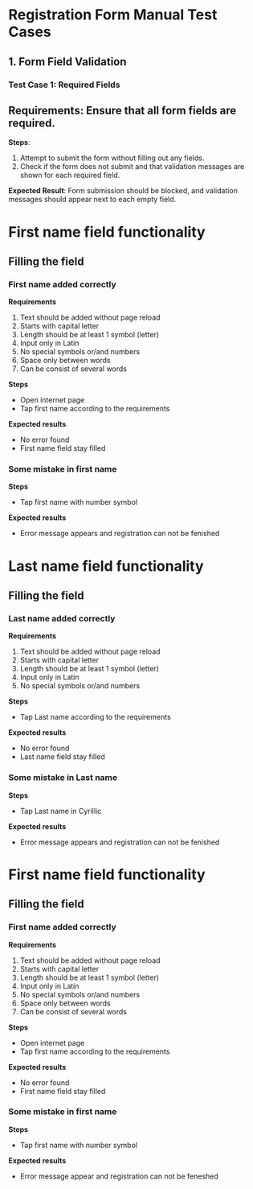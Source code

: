 # Registration Form Manual Test Cases

## 1. Form Field Validation

### Test Case 1: Required Fields

## Requirements: Ensure that all form fields are required.

**Steps**:

1. Attempt to submit the form without filling out any fields.
2. Check if the form does not submit and that validation messages are shown for each required field.

**Expected Result**: Form submission should be blocked, and validation messages should appear next to each empty field.

# First name field functionality

## Filling the field

### First name added correctly

**Requirements**

1. Text should be added without page reload
1. Starts with capital letter
1. Length should be at least 1 symbol (letter)
1. Input only in Latin
1. No special symbols or/and numbers
1. Space only between words
1. Can be consist of several words

**Steps**

- Open internet page
- Tap first name according to the requirements

**Expected results**

- No error found
- First name field stay filled

### Some mistake in first name

**Steps**

- Tap first name with number symbol

**Expected results**

- Error message appears and registration can not be fenished

# Last name field functionality

## Filling the field

### Last name added correctly

**Requirements**

1. Text should be added without page reload
1. Starts with capital letter
1. Length should be at least 1 symbol (letter)
1. Input only in Latin
1. No special symbols or/and numbers

**Steps**

- Tap Last name according to the requirements

**Expected results**

- No error found
- Last name field stay filled

### Some mistake in Last name

**Steps**

- Tap Last name in Cyrillic

**Expected results**

- Error message appears and registration can not be fenished

# First name field functionality

## Filling the field

### First name added correctly

**Requirements**

1. Text should be added without page reload
1. Starts with capital letter
1. Length should be at least 1 symbol (letter)
1. Input only in Latin
1. No special symbols or/and numbers
1. Space only between words
1. Can be consist of several words

**Steps**

- Open internet page
- Tap first name according to the requirements

**Expected results**

- No error found
- First name field stay filled

### Some mistake in first name

**Steps**

- Tap first name with number symbol

**Expected results**

- Error message appear and registration can not be feneshed
